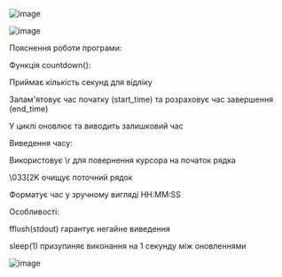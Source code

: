![image](https://github.com/user-attachments/assets/a0793b6b-5f20-40f9-ac0a-b2228d31986f)

![image](https://github.com/user-attachments/assets/0cde8c0a-8b2a-461b-8961-50e2452534b6)

Пояснення роботи програми:

Функція countdown():

Приймає кількість секунд для відліку

Запам'ятовує час початку (start_time) та розраховує час завершення (end_time)

У циклі оновлює та виводить залишковий час

Виведення часу:

Використовує \r для повернення курсора на початок рядка

\033[2K очищує поточний рядок 

Форматує час у зручному вигляді HH:MM:SS

Особливості:

fflush(stdout) гарантує негайне виведення

sleep(1) призупиняє виконання на 1 секунду між оновленнями

![image](https://github.com/user-attachments/assets/0bb36e2e-b81f-435c-9024-d747233b0cd8)



